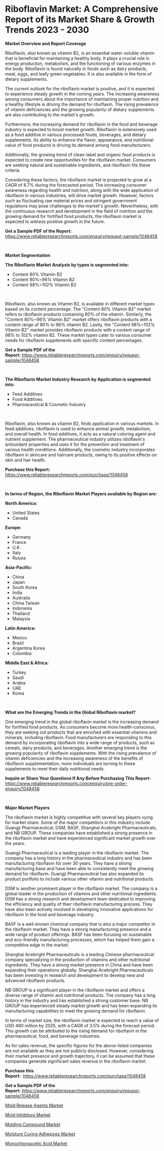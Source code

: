 <p><h1>Riboflavin Market: A Comprehensive Report of its Market Share & Growth Trends 2023 - 2030</h1></p><p><strong>Market Overview and Report Coverage</strong></p>
<p><p>Riboflavin, also known as vitamin B2, is an essential water-soluble vitamin that is beneficial for maintaining a healthy body. It plays a crucial role in energy production, metabolism, and the functioning of various enzymes in the body. Riboflavin is found naturally in foods such as dairy products, meat, eggs, and leafy green vegetables. It is also available in the form of dietary supplements.</p><p>The current outlook for the riboflavin market is positive, and it is expected to experience steady growth in the coming years. The increasing awareness among consumers about the importance of maintaining proper nutrition and a healthy lifestyle is driving the demand for riboflavin. The rising prevalence of vitamin deficiencies and the growing popularity of dietary supplements are also contributing to the market's growth.</p><p>Furthermore, the increasing demand for riboflavin in the food and beverage industry is expected to boost market growth. Riboflavin is extensively used as a food additive in various processed foods, beverages, and dietary supplements. Its ability to enhance the flavor, appearance, and nutritional value of food products is driving its demand among food manufacturers.</p><p>Additionally, the growing trend of clean-label and organic food products is expected to create new opportunities for the riboflavin market. Consumers are seeking natural and sustainable ingredients, and riboflavin fits these criteria.</p><p>Considering these factors, the riboflavin market is projected to grow at a CAGR of 8.7% during the forecasted period. The increasing consumer awareness regarding health and nutrition, along with the wide application of riboflavin in various industries, will drive market growth. However, factors such as fluctuating raw material prices and stringent government regulations may pose challenges to the market's growth. Nevertheless, with the continuous research and development in the field of nutrition and the growing demand for fortified food products, the riboflavin market is expected to witness positive growth in the future.</p></p>
<p><strong>Get a Sample PDF of the Report:</strong> <a href="https://www.reliableresearchreports.com/enquiry/request-sample/1048458">https://www.reliableresearchreports.com/enquiry/request-sample/1048458</a></p>
<p>&nbsp;</p>
<p><strong>Market Segmentation</strong></p>
<p><strong>The Riboflavin Market Analysis by types is segmented into:</strong></p>
<p><ul><li>Content 80% Vitamin B2</li><li>Content 80%~96% Vitamin B2</li><li>Content 98%~102% Vitamin B2</li></ul></p>
<p>&nbsp;</p>
<p><p>Riboflavin, also known as Vitamin B2, is available in different market types based on its content percentage. The "Content 80% Vitamin B2" market refers to riboflavin products containing 80% of the vitamin. Similarly, the "Content 80%~96% Vitamin B2" market offers riboflavin products with a content range of 80% to 96% vitamin B2. Lastly, the "Content 98%~102% Vitamin B2" market provides riboflavin products with a content range of 98% to 102% vitamin B2. These market types cater to various consumer needs for riboflavin supplements with specific content percentages.</p></p>
<p><strong>Get a Sample PDF of the Report:</strong>&nbsp;<a href="https://www.reliableresearchreports.com/enquiry/request-sample/1048458">https://www.reliableresearchreports.com/enquiry/request-sample/1048458</a></p>
<p>&nbsp;</p>
<p><strong>The Riboflavin Market Industry Research by Application is segmented into:</strong></p>
<p><ul><li>Feed Additives</li><li>Food Additives</li><li>Pharmaceutical & Cosmetic Industry</li></ul></p>
<p>&nbsp;</p>
<p><p>Riboflavin, also known as vitamin B2, finds application in various markets. In feed additives, riboflavin is used to enhance animal growth, metabolism, and overall health. In food additives, it acts as a natural coloring agent and nutrient supplement. The pharmaceutical industry utilizes riboflavin's antioxidant properties and uses it for the prevention and treatment of various health conditions. Additionally, the cosmetic industry incorporates riboflavin in skincare and haircare products, owing to its positive effects on skin and hair health.</p></p>
<p><strong>Purchase this Report:</strong>&nbsp; <a href="https://www.reliableresearchreports.com/purchase/1048458">https://www.reliableresearchreports.com/purchase/1048458</a></p>
<p>&nbsp;</p>
<p><strong>In terms of Region, the Riboflavin Market Players available by Region are:</strong></p>
<p>
    <p> <strong> North America: </strong>
        <ul>
            <li>United States</li>
            <li>Canada</li>
        </ul>
        </p> 
    <p> <strong> Europe: </strong>
        <ul>
            <li>Germany</li>
            <li>France</li>
            <li>U.K.</li>
            <li>Italy</li>
            <li>Russia</li>
        </ul>
        </p> 
    <p> <strong> Asia-Pacific: </strong>
        <ul>
            <li>China</li>
            <li>Japan</li>
            <li>South Korea</li>
            <li>India</li>
            <li>Australia</li>
            <li>China Taiwan</li>
            <li>Indonesia</li>
            <li>Thailand</li>
            <li>Malaysia</li>
        </ul>
        </p> 
    <p> <strong> Latin America: </strong>
        <ul>
            <li>Mexico</li>
            <li>Brazil</li>
            <li>Argentina Korea</li>
            <li>Colombia</li>
        </ul>
        </p> 
    <p> <strong> Middle East & Africa: </strong>
        <ul>
            <li>Turkey</li>
            <li>Saudi</li>
            <li>Arabia</li>
            <li>UAE</li>
            <li>Korea</li>
        </ul>
    </p>
    </p>
<p>&nbsp;</p>
<p><strong>What are the Emerging Trends in the Global Riboflavin market?</strong></p>
<p><p>One emerging trend in the global riboflavin market is the increasing demand for fortified food products. As consumers become more health-conscious, they are seeking out products that are enriched with essential vitamins and minerals, including riboflavin. Food manufacturers are responding to this demand by incorporating riboflavin into a wide range of products, such as cereals, dairy products, and beverages. Another emerging trend is the growing popularity of riboflavin supplements. With the rising prevalence of vitamin deficiencies and the increasing awareness of the benefits of riboflavin supplementation, more individuals are turning to these supplements to meet their daily nutritional needs.</p></p>
<p><strong>Inquire or Share Your Questions If Any Before Purchasing This Report</strong>- <a href="https://www.reliableresearchreports.com/enquiry/pre-order-enquiry/1048458">https://www.reliableresearchreports.com/enquiry/pre-order-enquiry/1048458</a></p>
<p>&nbsp;</p>
<p><strong>Major Market Players</strong></p>
<p><p>The riboflavin market is highly competitive with several key players vying for market share. Some of the major competitors in this industry include Guangji Pharmaceutical, DSM, BASF, Shanghai Acebright Pharmaceuticals, and NB GROUP. These companies have established a strong presence in the riboflavin market and have experienced significant market growth over the years.</p><p>Guangji Pharmaceutical is a leading player in the riboflavin market. The company has a long history in the pharmaceutical industry and has been manufacturing riboflavin for over 30 years. They have a strong manufacturing base and have been able to consistently meet the growing demand for riboflavin. Guangji Pharmaceutical has also expanded its product portfolio to include various other vitamin and nutritional products.</p><p>DSM is another prominent player in the riboflavin market. The company is a global leader in the production of vitamins and other nutritional ingredients. DSM has a strong research and development team dedicated to improving the efficiency and quality of their riboflavin manufacturing process. They have also been actively involved in developing innovative applications for riboflavin in the food and beverage industry.</p><p>BASF is a well-known chemical company that is also a major competitor in the riboflavin market. They have a strong manufacturing presence and a wide range of product offerings. BASF has been focusing on sustainable and eco-friendly manufacturing processes, which has helped them gain a competitive edge in the market.</p><p>Shanghai Acebright Pharmaceuticals is a leading Chinese pharmaceutical company specializing in the production of vitamins and other nutritional ingredients. They have a strong market presence in China and have been expanding their operations globally. Shanghai Acebright Pharmaceuticals has been investing in research and development to develop new and advanced riboflavin products.</p><p>NB GROUP is a significant player in the riboflavin market and offers a diverse range of vitamin and nutritional products. The company has a long history in the industry and has established a strong customer base. NB GROUP has experienced steady market growth and has been expanding its manufacturing capabilities to meet the growing demand for riboflavin.</p><p>In terms of market size, the riboflavin market is expected to reach a value of USD 480 million by 2025, with a CAGR of 3.5% during the forecast period. This growth can be attributed to the rising demand for riboflavin in the pharmaceutical, food, and beverage industries.</p><p>As for sales revenue, the specific figures for the above-listed companies are not available as they are not publicly disclosed. However, considering their market presence and growth trajectory, it can be assumed that these companies generate significant sales revenue in the riboflavin market.</p></p>
<p><strong>Purchase this Report:</strong>&nbsp;&nbsp;<a href="https://www.reliableresearchreports.com/purchase/1048458">https://www.reliableresearchreports.com/purchase/1048458</a></p>
<p></p>
<p><strong>Get a Sample PDF of the Report:</strong>&nbsp;<a href="https://www.reliableresearchreports.com/enquiry/request-sample/1048458">https://www.reliableresearchreports.com/enquiry/request-sample/1048458</a></p>
<p><p><a href="https://github.com/rahu1506/Market-Research-Report-List-1/blob/main/mold-release-agents-market.md">Mold Release Agents Market</a></p><p><a href="https://github.com/rahu1505/Market-Research-Report-List-1/blob/main/mold-inhibitors-market.md">Mold Inhibitors Market</a></p><p><a href="https://github.com/aashishrp/Market-Research-Report-List-1/blob/main/molding-compound-market.md">Molding Compound Market</a></p><p><a href="https://github.com/rahu1502/Market-Research-Report-List-1/blob/main/moisture-curing-adhesives-market.md">Moisture Curing Adhesives Market</a></p><p><a href="https://github.com/aashishrp02/Market-Research-Report-List-1/blob/main/monochloroacetic-acid-market.md">Monochloroacetic Acid Market</a></p></p>